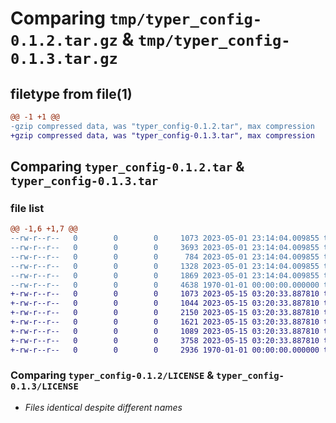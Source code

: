 # Comparing `tmp/typer_config-0.1.2.tar.gz` & `tmp/typer_config-0.1.3.tar.gz`

## filetype from file(1)

```diff
@@ -1 +1 @@
-gzip compressed data, was "typer_config-0.1.2.tar", max compression
+gzip compressed data, was "typer_config-0.1.3.tar", max compression
```

## Comparing `typer_config-0.1.2.tar` & `typer_config-0.1.3.tar`

### file list

```diff
@@ -1,6 +1,7 @@
--rw-r--r--   0        0        0     1073 2023-05-01 23:14:04.009855 typer_config-0.1.2/LICENSE
--rw-r--r--   0        0        0     3693 2023-05-01 23:14:04.009855 typer_config-0.1.2/README.md
--rw-r--r--   0        0        0      784 2023-05-01 23:14:04.009855 typer_config-0.1.2/pyproject.toml
--rw-r--r--   0        0        0     1328 2023-05-01 23:14:04.009855 typer_config-0.1.2/typer_config/__init__.py
--rw-r--r--   0        0        0     1869 2023-05-01 23:14:04.009855 typer_config-0.1.2/typer_config/loaders.py
--rw-r--r--   0        0        0     4638 1970-01-01 00:00:00.000000 typer_config-0.1.2/PKG-INFO
+-rw-r--r--   0        0        0     1073 2023-05-15 03:20:33.887810 typer_config-0.1.3/LICENSE
+-rw-r--r--   0        0        0     1044 2023-05-15 03:20:33.887810 typer_config-0.1.3/README.md
+-rw-r--r--   0        0        0     2150 2023-05-15 03:20:33.887810 typer_config-0.1.3/pyproject.toml
+-rw-r--r--   0        0        0     1621 2023-05-15 03:20:33.887810 typer_config-0.1.3/typer_config/__init__.py
+-rw-r--r--   0        0        0     1089 2023-05-15 03:20:33.887810 typer_config-0.1.3/typer_config/__typing.py
+-rw-r--r--   0        0        0     3758 2023-05-15 03:20:33.887810 typer_config-0.1.3/typer_config/loaders.py
+-rw-r--r--   0        0        0     2936 1970-01-01 00:00:00.000000 typer_config-0.1.3/PKG-INFO
```

### Comparing `typer_config-0.1.2/LICENSE` & `typer_config-0.1.3/LICENSE`

 * *Files identical despite different names*

